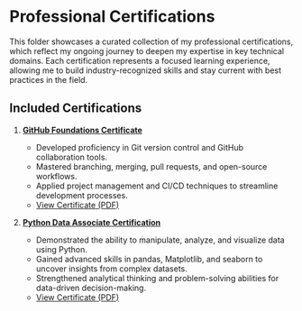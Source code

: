 # Professional Certifications
This folder showcases a curated collection of my professional certifications, which reflect my ongoing journey to deepen my expertise in key technical domains. Each certification represents a focused learning experience, allowing me to build industry-recognized skills and stay current with best practices in the field.

## Included Certifications
1. **[GitHub Foundations Certificate](Github%Foundations/)**  
   - Developed proficiency in Git version control and GitHub collaboration tools.  
   - Mastered branching, merging, pull requests, and open-source workflows.  
   - Applied project management and CI/CD techniques to streamline development processes.  
   - [View Certificate (PDF)](github%foundations/certificate.pdf)

2. **[Python Data Associate Certification](python%data%associate/)**  
   - Demonstrated the ability to manipulate, analyze, and visualize data using Python.  
   - Gained advanced skills in pandas, Matplotlib, and seaborn to uncover insights from complex datasets.  
   - Strengthened analytical thinking and problem-solving abilities for data-driven decision-making.  
   - [View Certificate (PDF)](python%data%associate/certificate.pdf)


